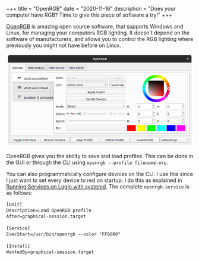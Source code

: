 +++
title = "OpenRGB"
date = "2020-11-16"
description = "Does your computer have RGB? Time to give this piece of software a try!"
+++

[OpenRGB](https://gitlab.com/CalcProgrammer1/OpenRGB) is amazing open source software, that supports Windows and Linux, for managing your computers RGB lighting.
It doesn't depend on the software of manufacturers, and allows you to control the RGB lighting where previously you might not have before on Linux.

![OpenRGB Screenshot](/images/Screenshot-OpenRGB.png)

OpenRGB gives you the ability to save and load profiles. This can be done in the GUI or through the CLI using `openrgb --profile filename.orp`.

You can also programmatically configure devices on the CLI. I use this since I just want to set every device to red on startup. I do this as explained in [Running Services on Login with systemd](/posts/2020-11-10-running-services-on-login-with-systemd/). The complete `openrgb.service` is as follows:

```systemd
[Unit]
Description=Load OpenRGB profile
After=graphical-session.target

[Service]
ExecStart=/usr/bin/openrgb --color "FF0000"

[Install]
WantedBy=graphical-session.target
```